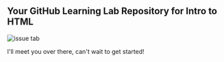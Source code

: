 ## Your GitHub Learning Lab Repository for Intro to HTML

![issue tab](https://lab.github.com/public/images/issue_tab.png)

I'll meet you over there, can't wait to get started!
